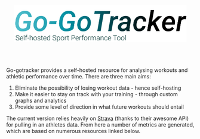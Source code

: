 <a href="https://github.com/HarveyBates/go-gotracker"><img src="/imgs/logo.png" alt="go-gotracker-logo" height="100" hspace="20" vspace="50"></a>

Go-gotracker provides a self-hosted resource for analysing workouts and athletic performance over time. There are three main aims:
1. Eliminate the possibility of losing workout data - hence self-hosting 
2. Make it easier to stay on track with your training - through custom graphs and analytics
3. Provide some level of direction in what future workouts should entail

The current version relies heavily on [Strava](www.strava.com) (thanks to their awesome API) for pulling in an athletes data. From here a number of metrics are generated, which are based on numerous resources linked below.

